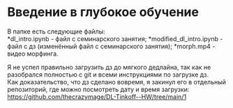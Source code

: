 # Введение в глубокое обучение   

В папке есть следующие файлы:  
*dl_intro.ipynb - файл с семинарского занятия;
*modified_dl_intro.ipynb - файл с дз (изменённый файл с семинарского занятия);
*morph.mp4 - видео морфинга.

Я не успел правильно загрузить дз до мягкого дедлайна, так как не разобрался полностью с git и всеми инструкциями по загрузке дз.  
Как доказательство, что дз сделано вовремя, я закинул его в отдельный репозиторий, где можно посмотреть дату и время загрузки:
https://github.com/thecrazymage/DL-Tinkoff--HW/tree/main/1  
